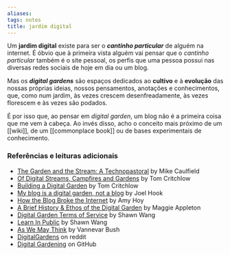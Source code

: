 ```yaml
---
aliases: 
tags: notes
title: jardim digital
---
```


Um **jardim digital** existe para ser o **_cantinho particular_** de alguém na internet. É óbvio que à primeira vista alguém vai pensar que o _cantinho particular_ também é o site pessoal, os perfis que uma pessoa possui nas diversas redes sociais de hoje em dia ou um blog.

Mas os ***digital gardens*** são espaços dedicados ao **cultivo** e à **evolução** das nossas próprias ideias, nossos pensamentos, anotações e conhecimentos, que, como num jardim, às vezes crescem desenfreadamente, às vezes florescem e às vezes são podados.

É por isso que, ao pensar em *digital garden*, um blog não é a primeira coisa que me vem à cabeça. Ao invés disso, acho o conceito mais próximo de um [[wiki]], de um [[commonplace book]] ou de bases experimentais de conhecimento.

### Referências e leituras adicionais

-   [The Garden and the Stream: A Technopastoral](https://hapgood.us/2015/10/17/the-garden-and-the-stream-a-technopastoral) by Mike Caulfield
-   [Of Digital Streams, Campfires and Gardens](https://tomcritchlow.com/2018/10/10/of-gardens-and-wikis/) by Tom Critchlow
-   [Building a Digital Garden](https://tomcritchlow.com/2019/02/17/building-digital-garden/) by Tom Critchlow
-   [My blog is a digital garden, not a blog](https://joelhooks.com/digital-garden) by Joel Hook
-   [How the Blog Broke the Internet](https://stackingthebricks.com/how-blogs-broke-the-web/) by Amy Hoy
-   [A Brief History & Ethos of the Digital Garden](https://maggieappleton.com/garden-history) by Maggie Appleton
-   [Digital Garden Terms of Service](https://www.swyx.io/digital-garden-tos/) by Shawn Wang
-   [Learn In Public](https://www.swyx.io/learn-in-public) by Shawn Wang
-   [As We May Think](https://www.theatlantic.com/magazine/archive/1945/07/as-we-may-think/303881/) by Vannevar Bush
-   [DigitalGardens](https://www.reddit.com/r/DigitalGardens/) on reddit
-   [Digital Gardening](https://github.com/MaggieAppleton/digital-gardeners) on GitHub